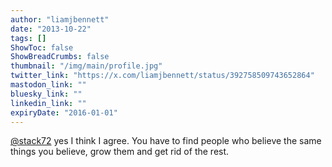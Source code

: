```yaml
---
author: "liamjbennett"
date: "2013-10-22"
tags: []
ShowToc: false
ShowBreadCrumbs: false
thumbnail: "/img/main/profile.jpg"
twitter_link: "https://x.com/liamjbennett/status/392758509743652864"
mastodon_link: ""
bluesky_link: ""
linkedin_link: ""
expiryDate: "2016-01-01"
---
```


[@stack72](https://x.com/stack72) yes I think I agree. You have to find people who believe the same things you believe, grow them and get rid of the rest.

